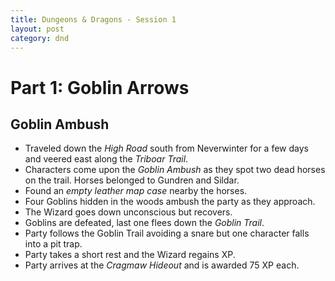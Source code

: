 ```yaml
---
title: Dungeons & Dragons - Session 1
layout: post
category: dnd
---
```


# Part 1: Goblin Arrows

## Goblin Ambush

  * Traveled down the *High Road* south from Neverwinter for a few days and
    veered east along the *Triboar Trail*.
  * Characters come upon the *Goblin Ambush* as they spot two dead horses on the
    trail. Horses belonged to Gundren and Sildar.
  * Found an *empty leather map case* nearby the horses.
  * Four Goblins hidden in the woods ambush the party as they approach.
  * The Wizard goes down unconscious but recovers.
  * Goblins are defeated, last one flees down the *Goblin Trail*.
  * Party follows the Goblin Trail avoiding a snare but one character falls into
    a pit trap.
  * Party takes a short rest and the Wizard regains XP.
  * Party arrives at the *Cragmaw Hideout* and is awarded 75 XP each.

